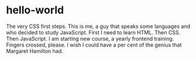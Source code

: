 # hello-world
The very CSS first steps.
This is me, a guy that speaks some languages and who decided to study JavaScript.
First I need to learn HTML.
Then CSS.
Then JavaScript.
I am starting new course, a yearly frontend training. Fingers crossed, please.
I wish I could have a per cent of the genius that Margaret Hamilton had.
